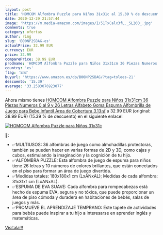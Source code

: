 ```yaml
---
layout: post
title: 'HOMCOM Alfombra Puzzle para Niños 31x31c al 15.39 % de descuento'
date: 2020-12-29 21:57:44
image: 'https://m.media-amazon.com/images/I/51TxCalx3fL._SL200_.jpg'
comments: true
category: ofertas
author: ring
slug: 'B00NP2SBAG-es'
actualPrice: 32.99 EUR
currency: EUR
price: 32.99
comparePrice: 38.99 EUR
prodname: 'HOMCOM Alfombra Puzzle para Niños 31x31cm 36 Piezas Numeros 0 al 9 y 26 Letras Alfabeto Goma Espuma Alfombrilla de Juego para Bebe Infantil Área de Cobertura 3.13㎡'
country: 'es'
flag: '🇪🇸'
buyurl: 'https://www.amazon.es/dp/B00NP2SBAG/?tag=tolees-21'
descuento: '15.39'
average: '33.2583076923077'
---
```


Ahora mismo tienes [HOMCOM Alfombra Puzzle para Niños 31x31cm 36 Piezas Numeros 0 al 9 y 26 Letras Alfabeto Goma Espuma Alfombrilla de Juego para Bebe Infantil Área de Cobertura 3.13㎡](https://www.amazon.es/dp/B00NP2SBAG/?tag=tolees-21) a 32.99 EUR (original: 38.99 EUR) (15.39 %  de descuento) en el siguiente enlace!

[![HOMCOM Alfombra Puzzle para Niños 31x31c](https://m.media-amazon.com/images/I/51TxCalx3fL._SL200_.jpg)](https://www.amazon.es/dp/B00NP2SBAG/?tag=tolees-21)

🔎:

- ✅MULTIUSOS: 36 alfombras de juego como almohadillas protectoras, también se pueden hacer en varias formas de 2D y 3D, como cajas y cubos, estimulando la imaginación y la cognición de tu hijo.
- ✅ALFOMBRA PUZZLE: Esta alfombra de juego de espuma para niños tiene 26 letras y 10 números de colores brillantes, que están conectados en el piso para formar un área de juego divertida.
- ✅Medidas totales: 180x180x1 cm (LxANxAL); Medidas de cada alfombra: 31x31x1 cm (LxANxAL).
- ✅ESPUMA DE EVA SUAVE: Cada alfombra para rompecabezas está hecho de espuma EVA, segura y no tóxica, que puede proporcionar un área de piso cómoda y duradera en habitaciones de bebés, salas de juegos y más.
- ✅PROMUEVE EL APRENDIZAJE TEMPRANO: Este tapete de actividades para bebés puede inspirar a tu hijo a interesarse en aprender inglés y matemáticas.

[Visítala!!!](https://www.amazon.es/dp/B00NP2SBAG/?tag=tolees-21)
